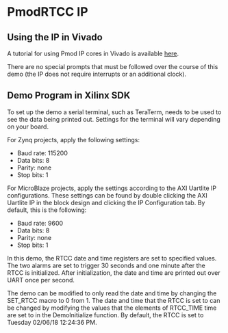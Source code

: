 PmodRTCC IP
==============

Using the IP in Vivado
--------------
A tutorial for using Pmod IP cores in Vivado is available [here](https://reference.digilentinc.com/learn/programmable-logic/tutorials/pmod-ips/start).

There are no special prompts that must be followed over the course of this demo
(the IP does not require interrupts or an additional clock).

Demo Program in Xilinx SDK
--------------
To set up the demo a serial terminal, such as TeraTerm, needs to be used to
see the data being printed out. Settings for the terminal will vary depending on
your board.

For Zynq projects, apply the following settings:
- Baud rate: 115200
- Data bits: 8
- Parity:    none
- Stop bits: 1

For MicroBlaze projects, apply the settings according to the AXI Uartlite IP
configurations. These settings can be found by double clicking the AXI Uartlite
IP in the block design and clicking the IP Configuration tab. By default, this
is the following:
- Baud rate: 9600
- Data bits: 8
- Parity:    none
- Stop bits: 1


In this demo, the RTCC date and time registers are set to specified values. The
two alarms are set to trigger 30 seconds and one minute after the RTCC is 
initialized. After initialization, the date and time are printed out over
UART once per second.

The demo can be modified to only read the date and time by changing the SET_RTCC
macro to 0 from 1. The date and time that the RTCC is set to can be changed by
modifying the values that the elements of RTCC_TIME time are set to in the
DemoInitialize function. By default, the RTCC is set to Tuesday 02/06/18 12:24:36 PM.
